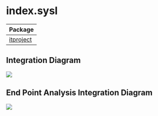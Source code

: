 


# index.sysl
| Package |
----|
[itproject](itproject/itproject.md)|

## Integration Diagram

<img src="https://plantuml.com/plantuml/svg/~1UDgCpasBsp0G1k2xViNqb9Fp7TD32FcmMtg9eRZqO8fHxKcaZIoPqPXDMFQ_Bq7P70mBrcdG-_3EZ0O_CHh1eFUWkpzvzZCzfhztUPh08KjIY298CZXcEQJ9h_pRamvk7Nohs7gMn5rZ16is2EE9vgWbzu8LJ_pDcucsDLx7zr4eNIDuHaB7jnQ5hwH1QEGLPl7Y-n8KwhDYuI_Qjf9a0vLhMcVHChm9WBsiBcTodQqFpZY27yQHD7-LPhodZcgaaEoDh2u2O4VaNiFNWNJZdHNlef0TAxIiAydu3wI7SWhhjT9dPUxxDnjHrFz3CEi5vHIYQ0FbJ1GjkPCsw0ESz-7y2RlME5a7jkWlajuZFpgM_Ov5w5YAuaJECjf7oweFLm5EHU5HKgK2YxzWyNEQYpB-l7EBjkuQyn400F__zd-uaG00">

## End Point Analysis Integration Diagram

<img src="https://plantuml.com/plantuml/svg/~1UDgCb4jlspWGn-_y5BFPGqwEhOSV0G8Z3tiNUuc1XOiQA0A1aIOM6reKo56QeEXtBnYfZSY4hdmog1zdvZ__6PuE_h7JKnZqwz2hJzlDl-lRzVzNs_KARZQhDOn6iDh0xMOBwzL_sxz-euEZ3gwLNHhYcfg3P2H88foD1OrghRvYJcFpOkHOL0K-dzc_JE830IdGObyI549ZJa9LpEHS8XpuCqIpP952YHPWfIWGy53J2nHeSYtgbduKLSqrFu0XJWZV6S0rpn_tMZLLSQEaql2FL9hBpwKWj5-LBb2tNwubpnyPm9NMwbjxTAF5mQYA_M1jm1Dk398v0MvWbqtWug8K-rBQcfRBrtGTrzHIyUALyx5Ui8PAh4ZadB0B6OL3YigW9cWCQiYbm8hQyDwLjmjIxKNLCd68qRWNXb2tM1B6I0jymlVPqv2uuhwJ58SbxP6oMgi78LlzsJHKG4zyIyu6bTgoyn1haEky_5L2Qsks2D5DNN12j-3paFm7hIh2gkYQa1njmdjF9mDCZOuxxmOSE05HyYVE3PiURsr7JOzJRiYWiytupT9e7cgyO-REdy_0zBaL12UWiwh3peSDYXCxdXo_z1O-Za8AUwtT-HlJrzUt88u7xe1RRHAgeVU-xVnT3Bs3SHhMRYatzVHTwYo6qPU_ZP1FgEz6IyXIbgNswDu-t7TBoEOiIpmcObdaC3DcdVEW1REkzx4fimwuM3nXri0-TiwiB0-pTwSEDc5sMxsaCRDhsSVYZx0virlf7QRCxbx_Rl8HPkzE_KFRWPcRroQU-vmjsbKRMRc-2t72xA3qkGMxnAfe3l9d0000__z05R1M">

